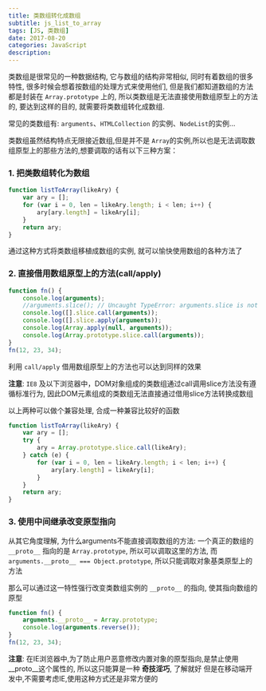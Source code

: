 ```yaml
---
title: 类数组转化成数组
subtitle: js_list_to_array
tags: [JS, 类数组]
date: 2017-08-20
categories: JavaScript
description:
---
```


类数组是很常见的一种数据结构, 它与数组的结构非常相似, 同时有着数组的很多特性, 很多时候会想着按数组的处理方式来使用他们, 但是我们都知道数组的方法都是封装在 `Array.prototype` 上的, 所以类数组是无法直接使用数组原型上的方法的, 要达到这样的目的, 就需要将类数组转化成数组.

常见的类数组有: `arguments`、`HTMLCollection` 的实例、`NodeList`的实例...

<!--more-->

类数组虽然结构特点无限接近数组,但是并不是 `Array`的实例,所以也是无法调取数组原型上的那些方法的,想要调取的话有以下三种方案：

### 1. 把类数组转化为数组 

```javascript
function listToArray(likeAry) {
    var ary = [];
    for (var i = 0, len = likeAry.length; i < len; i++) {
        ary[ary.length] = likeAry[i];
    }
    return ary;
}
```

通过这种方式将类数组移植成数组的实例, 就可以愉快使用数组的各种方法了

### 2. 直接借用数组原型上的方法(call/apply)

```javascript
function fn() {
    console.log(arguments);
    //arguments.slice(); // Uncaught TypeError: arguments.slice is not a function
    console.log([].slice.call(arguments));
    console.log([].slice.apply(arguments));
    console.log(Array.apply(null, arguments));
    console.log(Array.prototype.slice.call(arguments));
}
fn(12, 23, 34);
```

利用 `call/apply` 借用数组原型上的方法也可以达到同样的效果

**注意**: `IE8` 及以下浏览器中，DOM对象组成的类数组通过call调用slice方法没有遵循标准行为, 因此DOM元素组成的类数组无法直接通过借用slice方法转换成数组

以上两种可以做个兼容处理, 合成一种兼容比较好的函数

```javascript
function listToArray(likeAry) {
    var ary = [];
    try {
        ary = Array.prototype.slice.call(likeAry);
    } catch (e) {
        for (var i = 0, len = likeAry.length; i < len; i++) {
            ary[ary.length] = likeAry[i];
        }
    }
    return ary;
}
```

### 3. 使用中间继承改变原型指向

从其它角度理解, 为什么arguments不能直接调取数组的方法: 一个真正的数组的`__proto__` 指向的是 `Array.prototype`, 所以可以调取这里的方法, 而`arguments.__proto__ === Object.prototype`, 所以只能调取对象基类原型上的方法

那么可以通过这一特性强行改变类数组实例的 `__proto__` 的指向, 使其指向数组的原型

```javascript
function fn() {
    arguments.__proto__ = Array.prototype;
    console.log(arguments.reverse());
}
fn(12, 23, 34);
```

**注意**: 在IE浏览器中,为了防止用户恶意修改内置对象的原型指向,是禁止使用__proto__这个属性的, 所以这只能算是一种 **奇技淫巧**, 了解就好
但是在移动端开发中,不需要考虑IE,使用这种方式还是非常方便的

